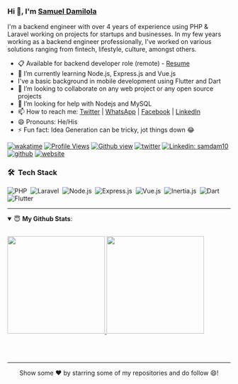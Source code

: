 ### Hi 👋, I'm [Samuel Damilola](https://twitter.com/samdam10) 

I'm a backend engineer with over 4 years of experience using PHP & Laravel working on projects for startups and businesses. In my few years working as a backend engineer professionally, I've worked on various solutions ranging from fintech, lifestyle, culture, amongst others.


- 📋 Available for backend developer role (remote) - [Resume](https://docs.google.com/document/d/1zI81_njjYeDMrhJE4e-w9eAOgb3mOv0KRyJ3w3kL98w/edit?usp=sharing)
- 🌱 I’m currently learning Node.js, Express.js and Vue.js
- I've a basic background in mobile development using Flutter and Dart
- 👯 I’m looking to collaborate on any web project or any open source projects
- 🤔 I’m looking for help with Nodejs and MySQL 
- 📫 How to reach me: [Twitter](https://twitter.com/samdam10) | [WhatsApp](https://wa.me/message/BZTK73Q5AVT4F1) | [Facebook](https://m.facebook.com/ItzSamdam) | [LinkedIn](https://www.linkedin.com/in/samuel-owadayo-6a6bb614b/)
- 😄 Pronouns: He/His
- ⚡ Fun fact: Idea Generation can be tricky, jot things down 😂

[![wakatime](https://wakatime.com/badge/user/f1881d0e-d2eb-4b93-8c28-8dd8d8211b3e.svg)](https://wakatime.com/@f1881d0e-d2eb-4b93-8c28-8dd8d8211b3e)
[![Profile Views](https://gpvc.arturio.dev/samdam10)](https://twitter.com/samdam10) 
[![Github view](https://komarev.com/ghpvc/?username=ItzSamdam&label=Github-Views&color=blue&style=plastic)](https://twitter.com/samdam10)
[![twitter](https://img.shields.io/twitter/follow/samdam10?label=Twitter&logo=twitter&color=%23007ec6&style=plastic)](https://twitter.com/samdam10)
[![Linkedin: samdam10](https://img.shields.io/badge/-SamuelOwadayo-blue?style=flat-square&logo=Linkedin&logoColor=white&link=https://www.linkedin.com/in/samuel-owadayo-6a6bb614b/)](https://www.linkedin.com/in/samuel-owadayo-6a6bb614b/)
[![github](https://img.shields.io/github/followers/itzsamdam?logo=Github&style=plastic)](https://github.com/ItzSamdam)
[![website](https://img.shields.io/badge/PortfolioWebsite-Blog-2648ff?style=flat-square&logo=google-chrome)](https://samuelowadayo.com.ng)
### 🛠 &nbsp;Tech Stack


![PHP](https://img.shields.io/badge/-PHP-05122A?style=flat&logo=php)&nbsp;
![Laravel](https://img.shields.io/badge/-Laravel-05122A?style=flat&logo=Laravel)&nbsp;
![Node.js](https://img.shields.io/badge/-Node.js-05122A?style=flat&logo=node.js)&nbsp;
![Express.js](https://img.shields.io/badge/-Express.js-05122A?style=flat&logo=express.js)&nbsp;
![Vue.js](https://img.shields.io/badge/-Vue.js-05122A?style=flat&logo=vue.js)&nbsp;
![Inertia.js](https://img.shields.io/badge/-Inertia.js-05122A?style=flat&logo=inertia.js)&nbsp;
![Dart](https://img.shields.io/badge/-Dart-05122A?style=flat&logo=dart)&nbsp;
![Flutter](https://img.shields.io/badge/-Flutter-05122A?style=flat&logo=flutter)&nbsp;

---
<details open>
 <summary> 😇 <b>My Github Stats</b>: </summary>
<br>
  
<p>
  <a href="https://github.com/ItzSamdam">
  <img height="220em" src = "https://github-readme-stats.vercel.app/api?username=ItzSamdam&show_icons=true&theme=tokyonight&line_height=33&hide_border=true&count_private=true">
  </a>
  <a href="https://github.com/ItzSamdam">
  <img height="220em" src = "https://github-readme-stats.vercel.app/api/top-langs/?username=ItzSamdam&theme=tokyonight&hide_border=true&&count_private=true&include_all_commits=true">
  </a>



</p>
</details>
<br>


<br>
<hr>
<p align = "center">
Show some ❤️ by starring some of my repositories and do follow 😄!
</p>

